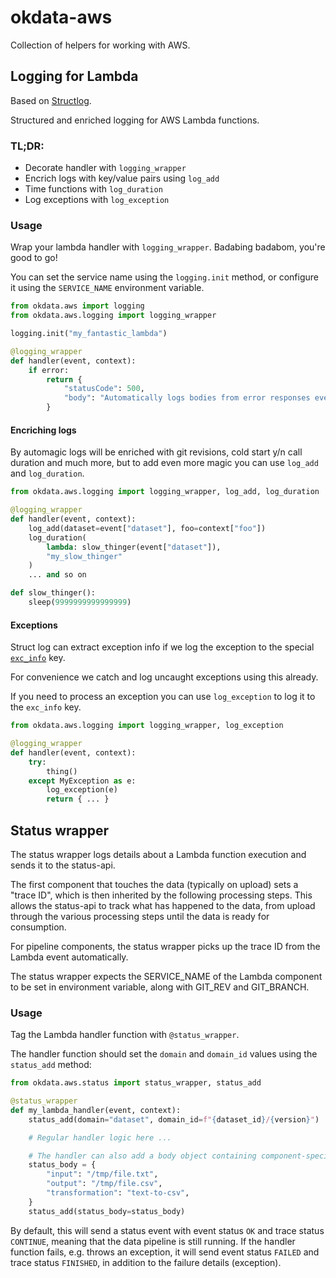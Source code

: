 # okdata-aws

Collection of helpers for working with AWS.

## Logging for Lambda

Based on [Structlog](https://www.structlog.org/).

Structured and enriched logging for AWS Lambda functions.

### TL;DR:

 - Decorate handler with `logging_wrapper`
 - Encrich logs with key/value pairs using `log_add`
 - Time functions with `log_duration`
 - Log exceptions with `log_exception`

### Usage

Wrap your lambda handler with `logging_wrapper`. Badabing badabom, you're good
to go!

You can set the service name using the `logging.init` method, or configure it
using the `SERVICE_NAME` environment variable.

```python
from okdata.aws import logging
from okdata.aws.logging import logging_wrapper

logging.init("my_fantastic_lambda")

@logging_wrapper
def handler(event, context):
    if error:
        return {
            "statusCode": 500,
            "body": "Automatically logs bodies from error responses even!",
        }
```

#### Encriching logs

By automagic logs will be enriched with git revisions, cold start y/n call
duration and much more, but to add even more magic you can use `log_add` and
`log_duration`.

```python
from okdata.aws.logging import logging_wrapper, log_add, log_duration

@logging_wrapper
def handler(event, context):
    log_add(dataset=event["dataset"], foo=context["foo"])
    log_duration(
        lambda: slow_thinger(event["dataset"]),
        "my_slow_thinger"
    )
    ... and so on

def slow_thinger():
    sleep(9999999999999999)
```

#### Exceptions

Struct log can extract exception info if we log the exception to the special
[`exc_info`](https://www.structlog.org/en/stable/api.html#structlog.processors.format_exc_info)
key.

For convenience we catch and log uncaught exceptions using this already.

If you need to process an exception you can use `log_exception` to log it to the
`exc_info` key.

```python
from okdata.aws.logging import logging_wrapper, log_exception

@logging_wrapper
def handler(event, context):
    try:
        thing()
    except MyException as e:
        log_exception(e)
        return { ... }
```


## Status wrapper

The status wrapper logs details about a Lambda function execution and sends it
to the status-api.

The first component that touches the data (typically on upload) sets a "trace
ID", which is then inherited by the following processing steps. This allows the
status-api to track what has happened to the data, from upload through the
various processing steps until the data is ready for consumption.

For pipeline components, the status wrapper picks up the trace ID from the
Lambda event automatically.

The status wrapper expects the SERVICE_NAME of the Lambda component to be set
in environment variable, along with GIT_REV and GIT_BRANCH.

### Usage

Tag the Lambda handler function with `@status_wrapper`.

The handler function should set the `domain` and `domain_id` values using the
`status_add` method:

```python
from okdata.aws.status import status_wrapper, status_add

@status_wrapper
def my_lambda_handler(event, context):
    status_add(domain="dataset", domain_id=f"{dataset_id}/{version}")

    # Regular handler logic here ...

    # The handler can also add a body object containing component-specific information
    status_body = {
        "input": "/tmp/file.txt",
        "output": "/tmp/file.csv",
        "transformation": "text-to-csv",
    }
    status_add(status_body=status_body)
```

By default, this will send a status event with event status `OK` and trace
status `CONTINUE`, meaning that the data pipeline is still running. If the
handler function fails, e.g. throws an exception, it will send event status
`FAILED` and trace status `FINISHED`, in addition to the failure details
(exception).
